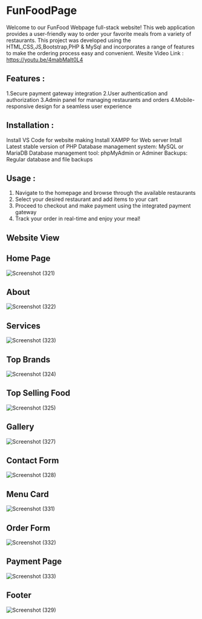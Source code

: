  # FunFoodPage
Welcome to our FunFood Webpage full-stack website! This web application provides a user-friendly way to order your favorite meals from a variety of restaurants. This project was developed using the HTML,CSS,JS,Bootstrap,PHP & MySql and incorporates a range of features to make the ordering process easy and convenient.
Wesite Video Link : https://youtu.be/4mabMalt0L4

## Features :
 1.Secure payment gateway integration
 2.User authentication and authorization
 3.Admin panel for managing restaurants and orders
 4.Mobile-responsive design for a seamless user experience

## Installation :
Install VS Code for website making
Install XAMPP for Web server
Intall Latest stable version of PHP
Database management system: MySQL or MariaDB
Database management tool: phpMyAdmin or Adminer
Backups: Regular database and file backups

## Usage :
1. Navigate to the homepage and browse through the available restaurants
2. Select your desired restaurant and add items to your cart
3. Proceed to checkout and make payment using the integrated payment gateway
4. Track your order in real-time and enjoy your meal!

## Website View
## Home Page 

![Screenshot (321)](https://user-images.githubusercontent.com/75872164/234165429-ffe12602-1fbc-4659-8d44-588ec3304f96.png)

## About 

![Screenshot (322)](https://user-images.githubusercontent.com/75872164/234165474-34aa5bf6-faa2-48c5-b1c4-a679cfa0b91a.png)

## Services 

![Screenshot (323)](https://user-images.githubusercontent.com/75872164/234165565-3e826282-c967-4425-887c-ab44f8564e85.png)

## Top Brands

![Screenshot (324)](https://user-images.githubusercontent.com/75872164/234165692-943cff6b-06a5-4b3d-8df2-ff2b3ab545dc.png)

## Top Selling Food 

![Screenshot (325)](https://user-images.githubusercontent.com/75872164/234165911-38879010-e33d-4cad-9bb0-435cbd107db9.png)

## Gallery

![Screenshot (327)](https://user-images.githubusercontent.com/75872164/234165940-1e30a54b-2bf0-41f1-aced-914d3efea326.png)

## Contact Form

![Screenshot (328)](https://user-images.githubusercontent.com/75872164/234166000-68ddb646-261c-401f-93c9-40a9d6a9397c.png)

## Menu Card

![Screenshot (331)](https://user-images.githubusercontent.com/75872164/234166040-c8265016-36ab-4ec4-8b63-ad53d9d169dd.png)

## Order Form 

![Screenshot (332)](https://user-images.githubusercontent.com/75872164/234166246-67a5a0c8-b68d-43ac-a12c-a87635434b57.png)

## Payment Page 

![Screenshot (333)](https://user-images.githubusercontent.com/75872164/234166281-159479b9-6aea-4956-a653-940783961873.png)

## Footer 

![Screenshot (329)](https://user-images.githubusercontent.com/75872164/234166315-0d1d1b29-d1db-43d5-b095-abb3cda53df3.png)


